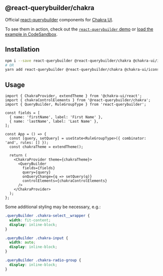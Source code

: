 ## @react-querybuilder/chakra

Official [react-querybuilder](https://npmjs.com/package/react-querybuilder) components for [Chakra UI](https://chakra-ui.com/).

To see them in action, check out the [`react-querybuilder` demo](https://react-querybuilder.js.org/react-querybuilder/#style=chakra) or [load the example in CodeSandbox](https://codesandbox.io/s/github/react-querybuilder/react-querybuilder/tree/main/examples/chakra).

## Installation

```bash
npm i --save react-querybuilder @react-querybuilder/chakra @chakra-ui/icons @chakra-ui/react @chakra-ui/system @emotion/react @emotion/styled framer-motion
# OR
yarn add react-querybuilder @react-querybuilder/chakra @chakra-ui/icons @chakra-ui/react @chakra-ui/system @emotion/react @emotion/styled framer-motion
```

## Usage

```tsx
import { ChakraProvider, extendTheme } from '@chakra-ui/react';
import { chakraControlElements } from '@react-querybuilder/chakra';
import { QueryBuilder, RuleGroupType } from 'react-querybuilder';

const fields = [
  { name: 'firstName', label: 'First Name' },
  { name: 'lastName', label: 'Last Name' },
];

const App = () => {
  const [query, setQuery] = useState<RuleGroupType>({ combinator: 'and', rules: [] });
  const chakraTheme = extendTheme();

  return (
    <ChakraProvider theme={chakraTheme}>
      <QueryBuilder
        fields={fields}
        query={query}
        onQueryChange={q => setQuery(q)}
        controlElements={chakraControlElements}
      />
    </ChakraProvider>
  );
};
```

Some additional styling may be necessary, e.g.:

```css
.queryBuilder .chakra-select__wrapper {
  width: fit-content;
  display: inline-block;
}

.queryBuilder .chakra-input {
  width: auto;
  display: inline-block;
}

.queryBuilder .chakra-radio-group {
  display: inline-block;
}
```
